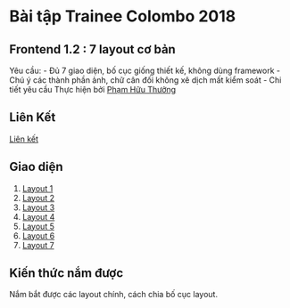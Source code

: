 # **Bài tập Trainee Colombo 2018**
## **Frontend 1.2 : 7 layout cơ bản**
Yêu cầu: - Đủ 7 giao diện, bố cục giống thiết kế, không dùng framework - Chú ý các thành phần ảnh, chữ cân đối không xê dịch mất kiểm soát - Chi tiết yêu cầu
Thực hiện bởi [Phạm Hữu Thưởng](http://github.com/pkvip9999)
## Liên Kết
[Liên kết](https://github.com/colombo-trainee/trainee_2018/blob/master/frontend/layout/simple%20layouts.psd)
## Giao diện
1. [Layout 1](http://pkvip9999.github.io/simple-layouts/layout1)
2. [Layout 2](http://pkvip9999.github.io/simple-layouts/layout2)
3. [Layout 3](http://pkvip9999.github.io/simple-layouts/layout3)
4. [Layout 4](http://pkvip9999.github.io/simple-layouts/layout4)
5. [Layout 5](http://pkvip9999.github.io/simple-layouts/layout5)
6. [Layout 6](http://pkvip9999.github.io/simple-layouts/layout6)
7. [Layout 7](http://pkvip9999.github.io/simple-layouts/layout7)

## Kiến thức nắm được

Nắm bắt được các layout chính, cách chia bố cục layout.